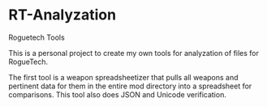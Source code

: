 # RT-Analyzation
Roguetech Tools

This is a personal project to create my own tools for analyzation of files for RogueTech.

The first tool is a weapon spreadsheetizer that pulls all weapons and pertinent data for them in the entire mod directory into a spreadsheet for comparisons.
This tool also does JSON and Unicode verification.
